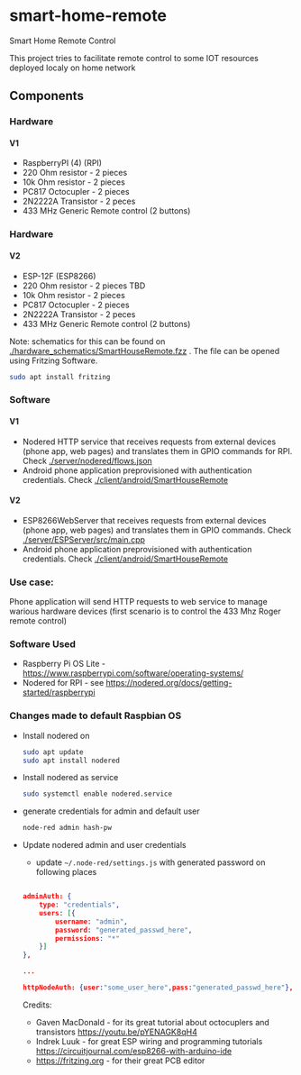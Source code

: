 # smart-home-remote
Smart Home Remote Control

This project tries to facilitate remote control to some IOT resources deployed localy on home network

## Components

### Hardware

#### V1
- RaspberryPI (4) (RPI)
- 220 Ohm resistor - 2 pieces
- 10k Ohm resistor - 2 pieces
- PC817 Octocupler  - 2 pieces
- 2N2222A Transistor - 2 peces
- 433 MHz Generic Remote control (2 buttons)


### Hardware
#### V2
- ESP-12F (ESP8266)
- 220 Ohm resistor - 2 pieces TBD
- 10k Ohm resistor - 2 pieces
- PC817 Octocupler  - 2 pieces
- 2N2222A Transistor - 2 peces
- 433 MHz Generic Remote control (2 buttons)


Note: schematics for this can be found on [./hardware_schematics/SmartHouseRemote.fzz](./hardware_schematics/SmartHouseRemote.fzz) . The file can be opened using Fritzing Software. 
```bash
sudo apt install fritzing
``` 



### Software
#### V1
- Nodered HTTP service that receives requests from external devices (phone app, web pages) and translates them in GPIO commands for RPI. Check [ ./server/nodered/flows.json ](./server/nodered/flows.json)
- Android phone application preprovisioned with authentication credentials. Check [./client/android/SmartHouseRemote](./client/android/SmartHouseRemote)
#### V2
- ESP8266WebServer that receives requests from external devices (phone app, web pages) and translates them in GPIO commands. Check [ ./server/ESPServer/src/main.cpp ](./server/ESPServer/src/main.cpp)
- Android phone application preprovisioned with authentication credentials. Check [./client/android/SmartHouseRemote](./client/android/SmartHouseRemote)

 ### Use case:
Phone application will send HTTP requests to web service to manage warious hardware devices (first scenario is to control the 433 Mhz Roger remote control)


### Software Used
- Raspberry Pi OS Lite - https://www.raspberrypi.com/software/operating-systems/
- Nodered for RPI - see https://nodered.org/docs/getting-started/raspberrypi

### Changes made to default Raspbian OS
- Install nodered on
     ```bash
     sudo apt update
     sudo apt install nodered
     ```
- Install nodered as service
    ```bash
    sudo systemctl enable nodered.service
    ```
- generate credentials for admin and default user
    ```bash
    node-red admin hash-pw
    ```
- Update nodered admin and user credentials
   - update `~/.node-red/settings.js` with generated password on following places
    ```json

    adminAuth: {
        type: "credentials",
        users: [{
            username: "admin",
            password: "generated_passwd_here",
            permissions: "*"
        }]
    },    

    ...

    httpNodeAuth: {user:"some_user_here",pass:"generated_passwd_here"},

    ```

  Credits:

  - Gaven MacDonald - for its great tutorial about octocuplers and transistors https://youtu.be/pYENAGK8qH4
  - Indrek Luuk - for great ESP wiring and programming tutorials https://circuitjournal.com/esp8266-with-arduino-ide
  - https://fritzing.org - for their great PCB editor